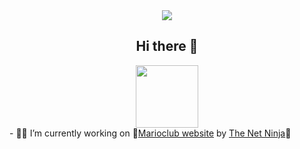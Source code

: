 <div id="header" align="center">
  <div><img src="https://raw.githubusercontent.com/Ndiuky/Ndiuky/main/assets/github-snake.svg"/></div>
    <h2>Hi there 👋</h2>
  <div><img src="https://media.giphy.com/media/M9gbBd9nbDrOTu1Mqx/giphy.gif" width="100"/></div>
  </div>
- 👨‍💻 I’m currently working on 🍄<a href="https://mario.birlink.click/">Marioclub website</a> by <a href="https://www.youtube.com/@NetNinja">The Net Ninja</a>🍄
<!--
**latifov/latifov** is a ✨ _special_ ✨ repository because its `README.md` (this file) appears on your GitHub profile.

Here are some ideas to get you started:


- 🌱 I’m currently learning ...
- 👯 I’m looking to collaborate on ...
- 🤔 I’m looking for help with ...
- 💬 Ask me about ...
- 📫 How to reach me: ...
- 😄 Pronouns: ...
- ⚡ Fun fact: ...
-->

